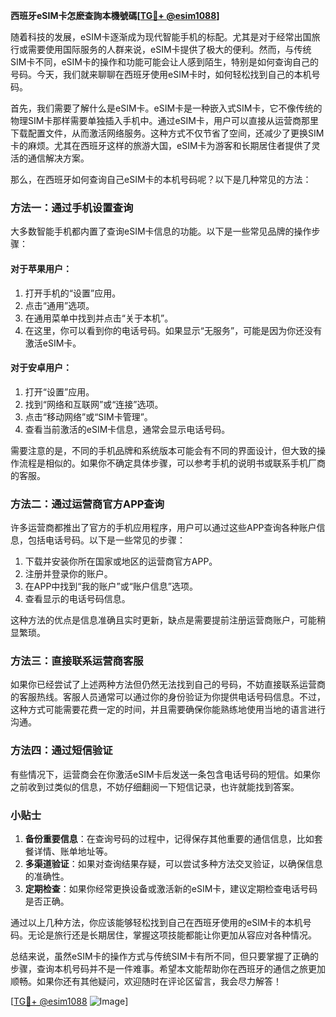 **西班牙eSIM卡怎麽查詢本機號碼[[TG💪+ @esim1088](https://t.me/s/esim1088)]**

随着科技的发展，eSIM卡逐渐成为现代智能手机的标配。尤其是对于经常出国旅行或需要使用国际服务的人群来说，eSIM卡提供了极大的便利。然而，与传统SIM卡不同，eSIM卡的操作和功能可能会让人感到陌生，特别是如何查询自己的号码。今天，我们就来聊聊在西班牙使用eSIM卡时，如何轻松找到自己的本机号码。

首先，我们需要了解什么是eSIM卡。eSIM卡是一种嵌入式SIM卡，它不像传统的物理SIM卡那样需要单独插入手机中。通过eSIM卡，用户可以直接从运营商那里下载配置文件，从而激活网络服务。这种方式不仅节省了空间，还减少了更换SIM卡的麻烦。尤其在西班牙这样的旅游大国，eSIM卡为游客和长期居住者提供了灵活的通信解决方案。

那么，在西班牙如何查询自己eSIM卡的本机号码呢？以下是几种常见的方法：

### 方法一：通过手机设置查询

大多数智能手机都内置了查询eSIM卡信息的功能。以下是一些常见品牌的操作步骤：

#### 对于苹果用户：
1. 打开手机的“设置”应用。
2. 点击“通用”选项。
3. 在通用菜单中找到并点击“关于本机”。
4. 在这里，你可以看到你的电话号码。如果显示“无服务”，可能是因为你还没有激活eSIM卡。

#### 对于安卓用户：
1. 打开“设置”应用。
2. 找到“网络和互联网”或“连接”选项。
3. 点击“移动网络”或“SIM卡管理”。
4. 查看当前激活的eSIM卡信息，通常会显示电话号码。

需要注意的是，不同的手机品牌和系统版本可能会有不同的界面设计，但大致的操作流程是相似的。如果你不确定具体步骤，可以参考手机的说明书或联系手机厂商的客服。

### 方法二：通过运营商官方APP查询

许多运营商都推出了官方的手机应用程序，用户可以通过这些APP查询各种账户信息，包括电话号码。以下是一些常见的步骤：

1. 下载并安装你所在国家或地区的运营商官方APP。
2. 注册并登录你的账户。
3. 在APP中找到“我的账户”或“账户信息”选项。
4. 查看显示的电话号码信息。

这种方法的优点是信息准确且实时更新，缺点是需要提前注册运营商账户，可能稍显繁琐。

### 方法三：直接联系运营商客服

如果你已经尝试了上述两种方法但仍然无法找到自己的号码，不妨直接联系运营商的客服热线。客服人员通常可以通过你的身份验证为你提供电话号码信息。不过，这种方式可能需要花费一定的时间，并且需要确保你能熟练地使用当地的语言进行沟通。

### 方法四：通过短信验证

有些情况下，运营商会在你激活eSIM卡后发送一条包含电话号码的短信。如果你之前收到过类似的信息，不妨仔细翻阅一下短信记录，也许就能找到答案。

### 小贴士

1. **备份重要信息**：在查询号码的过程中，记得保存其他重要的通信信息，比如套餐详情、账单地址等。
2. **多渠道验证**：如果对查询结果存疑，可以尝试多种方法交叉验证，以确保信息的准确性。
3. **定期检查**：如果你经常更换设备或激活新的eSIM卡，建议定期检查电话号码是否正确。

通过以上几种方法，你应该能够轻松找到自己在西班牙使用的eSIM卡的本机号码。无论是旅行还是长期居住，掌握这项技能都能让你更加从容应对各种情况。

总结来说，虽然eSIM卡的操作方式与传统SIM卡有所不同，但只要掌握了正确的步骤，查询本机号码并不是一件难事。希望本文能帮助你在西班牙的通信之旅更加顺畅。如果你还有其他疑问，欢迎随时在评论区留言，我会尽力解答！

[[TG💪+ @esim1088](https://t.me/s/esim1088) ![Image](https://i.postimg.cc/4NQfJmqS/Snipaste-2025-05-13-00-14-12.png)]